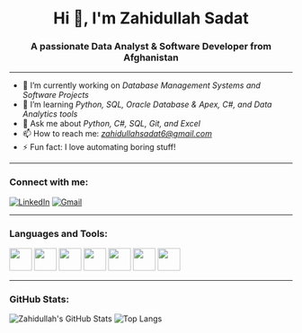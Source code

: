 <h1 align="center">Hi 👋, I'm Zahidullah Sadat</h1>
<h3 align="center">A passionate Data Analyst & Software Developer from Afghanistan</h3>

---

- 🔭 I’m currently working on *Database Management Systems and Software Projects*
- 🌱 I’m learning *Python, SQL, Oracle Database & Apex, C#, and Data Analytics tools*
- 💬 Ask me about *Python, C#, SQL, Git, and Excel*
- 📫 How to reach me: *zahidullahsadat6@gmail.com*
- ⚡ Fun fact: I love automating boring stuff!


---

### Connect with me:
[![LinkedIn](https://img.shields.io/badge/LinkedIn-blue?logo=linkedin&style=for-the-badge)](https://linkedin.com)
[![Gmail](https://img.shields.io/badge/Gmail-red?logo=gmail&style=for-the-badge)](mailto:zahidullahsadat6@gmail.com)

---

### Languages and Tools:
<img src="https://cdn.jsdelivr.net/gh/devicons/devicon/icons/python/python-original.svg" width="40" />
<img src="https://cdn.jsdelivr.net/gh/devicons/devicon/icons/csharp/csharp-original.svg" width="40" />
<img src="https://cdn.jsdelivr.net/gh/devicons/devicon/icons/mysql/mysql-original.svg" width="40" />
<img src="https://cdn.jsdelivr.net/gh/devicons/devicon/icons/linux/linux-original.svg" width="40" />
<img src="https://cdn.jsdelivr.net/gh/devicons/devicon/icons/git/git-original.svg" width="40" />
<img src="https://cdn.jsdelivr.net/gh/devicons/devicon/icons/github/github-original.svg" width="40" />
<img src="https://cdn.jsdelivr.net/gh/devicons/devicon/icons/vscode/vscode-original.svg" width="40" />

---

### GitHub Stats:
![Zahidullah's GitHub Stats](https://github-readme-stats.vercel.app/api?username=zahidullahsadat6&show_icons=true&theme=radical)
![Top Langs](https://github-readme-stats.vercel.app/api/top-langs/?username=zahidullahsadat6&layout=compact&theme=radical)

